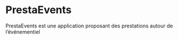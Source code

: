 # PrestaEvents
PrestaEvents est une application proposant des prestations autour de l’événementiel 
